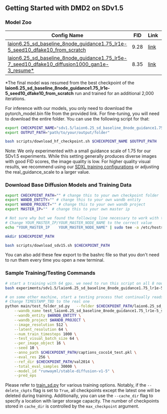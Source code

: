## Getting Started with DMD2 on SDv1.5

### Model Zoo

| Config Name | FID | Link | Iters | Hours |
| ----------- | --- | ---- | ----- | ----- |
| [laion6.25_sd_baseline_8node_guidance1.75_lr1e-5_seed10_dfake10_from_scratch](laion6.25_sd_baseline_8node_guidance1.75_lr1e-5_seed10_dfake10_from_scratch.sh) | 9.28 | [link](https://huggingface.co/tianweiy/DMD2/tree/main/model/sdv1.5/laion6.25_sd_baseline_8node_guidance1.75_lr1e-5_seed10_dfake10_from_scratch_fid9.28_checkpoint_model_039000) | 39k | 25 |
| [laion6.25_sd_baseline_8node_guidance1.75_lr5e-7_seed10_dfake10_diffusion1000_gan1e-3_resume*](./laion6.25_sd_baseline_8node_guidance1.75_lr5e-7_seed10_dfake10_diffusion1000_gan1e-3_resume.sh) | 8.35 | [link](https://huggingface.co/tianweiy/DMD2/tree/main/model/sdv1.5/laion6.25_sd_baseline_8node_guidance1.75_lr5e-7_seed10_dfake10_diffusion1000_gan1e-3_resume_fid8.35_checkpoint_model_041000/) | 2k | 2 |

*The final model was resumed from the best checkpoint of the **laion6.25_sd_baseline_8node_guidance1.75_lr1e-5_seed10_dfake10_from_scratch** run and trained for an additional 2,000 iterations. 

For inference with our models, you only need to download the pytorch_model.bin file from the provided link. For fine-tuning, you will need to download the entire folder.
You can use the following script for that:

```bash 
export CHECKPOINT_NAME="sdv1.5/laion6.25_sd_baseline_8node_guidance1.75_lr1e-5_seed10_dfake10_from_scratch_fid9.28_checkpoint_model_039000"  # note that the sdv1.5/ is necessary
export OUTPUT_PATH="path/to/your/output/folder"

bash scripts/download_hf_checkpoint.sh $CHECKPOINT_NAME $OUTPUT_PATH
```

Note: We only experimented with a small guidance scale of 1.75 for our SDv1.5 experiments. While this setting generally produces diverse images with good FID scores, the image quality is low. For higher quality visual results, we recommend using our [SDXL training configurations](../sdxl/README.md) or adjusting the real_guidance_scale to a larger value.


### Download Base Diffusion Models and Training Data
```bash
export CHECKPOINT_PATH="" # change this to your own checkpoint folder 
export WANDB_ENTITY="" # change this to your own wandb entity
export WANDB_PROJECT="" # change this to your own wandb project
export MASTER_IP=""  # change this to your own master ip

# Not sure why but we found the following line necessary to work with the accelerate package in our system. 
# Change YOUR_MASTER_IP/YOUR_MASTER_NODE_NAME to the correct value 
echo "YOUR_MASTER_IP 	YOUR_MASTER_NODE_NAME" | sudo tee -a /etc/hosts

mkdir $CHECKPOINT_PATH

bash scripts/download_sdv15.sh $CHECKPOINT_PATH
```

You can also add these few export to the bashrc file so that you don't need to run them every time you open a new terminal.

### Sample Training/Testing Commands

```bash
# start a training with 64 gpu. we need to run this script on all 8 nodes. 
bash experiments/sdv1.5/laion6.25_sd_baseline_8node_guidance1.75_lr1e-5_seed10_dfake10_from_scratch.sh $CHECKPOINT_PATH  $WANDB_ENTITY $WANDB_PROJECT $MASTER_IP

# on some other machine, start a testing process that continually reads from the checkpoint folder and evaluate the FID 
# Change TIMESTAMP_TBD to the real one
python main/test_folder_sd.py   --folder $CHECKPOINT_PATH/laion6.25_sd_baseline_8node_guidance1.75_lr1e-5_seed10_dfake10_from_scratch/TIMESTAMP_TBD \
    --wandb_name test_laion6.25_sd_baseline_8node_guidance1.75_lr1e-5_seed10_dfake10_from_scratch \
    --wandb_entity $WANDB_ENTITY \
    --wandb_project $WANDB_PROJECT \
    --image_resolution 512 \
    --latent_resolution 64 \
    --num_train_timesteps 1000 \
    --test_visual_batch_size 64 \
    --per_image_object 16 \
    --seed 10 \
    --anno_path $CHECKPOINT_PATH/captions_coco14_test.pkl \
    --eval_res 256 \
    --ref_dir $CHECKPOINT_PATH/val2014 \
    --total_eval_samples 30000 \
    --model_id "runwayml/stable-diffusion-v1-5" \
    --pred_eps 
```

Please refer to [train_sd.py](../../main/train_sd.py) for various training options. Notably, if the `--delete_ckpts` flag is set to `True`, all checkpoints except the latest one will be deleted during training. Additionally, you can use the `--cache_dir` flag to specify a location with larger storage capacity. The number of checkpoints stored in `cache_dir` is controlled by the `max_checkpoint` argument.
